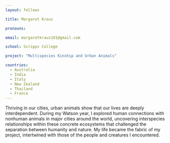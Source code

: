 ```yaml
---
layout: fellows

title: Margaret Kraus

pronouns: 

email: margaretkraus101@gmail.com

school: Scripps College

project: "Multispecies Kinship and Urban Animals"

countries:
  - Australia
  - India
  - Italy
  - New Zealand
  - Thailand
  - France
---
```


Thriving in our cities, urban animals show that our lives are deeply interdependent. During my Watson year, I explored human connections with nonhuman animals in major cities around the world, uncovering interspecies relationships within these concrete ecosystems that challenged the separation between humanity and nature. My life became the fabric of my project, intertwined with those of the people and creatures I encountered.
